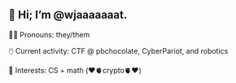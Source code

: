 ## 👋 Hi; I’m @wjaaaaaaat. 

🏳️‍⚧️ Pronouns: they/them

🖱️ Current activity: CTF @ pbchocolate, CyberPariot, and robotics

🤨 Interests: CS + math (❤️🫀crypto🫀❤️)


<!---
wjaaaaaaat/wjaaaaaaat is a ✨ special ✨ repository because its `README.md` (this file) appears on your GitHub profile.
You can click the Preview link to take a look at your changes.
--->
